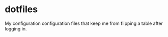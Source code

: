 # dotfiles
My configuration  configuration files that keep me from flipping a table after logging in.
